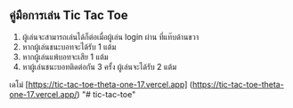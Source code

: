 ## คู่มือการเล่น Tic Tac Toe
1. ผู้เล่นจะสามารถเล่นได้ก็ต่อเมื่อผู้เล่น login ผ่าน ที่แท๊บด้านขวา
2. หากผู้เล่นชนะบอทจะได้รับ 1 แต้ม
3. หากผู้เล่นแพ้บอทจะเสีย 1 แต้ม
4. หาผู้เล่นชนะบอทติดต่อกัน 3 ครั้ง ผู้เล่นจะได้รับ 2 แต้ม

เดโม่ [https://tic-tac-toe-theta-one-17.vercel.app] (https://tic-tac-toe-theta-one-17.vercel.app/) 
"# tic-tac-toe" 
